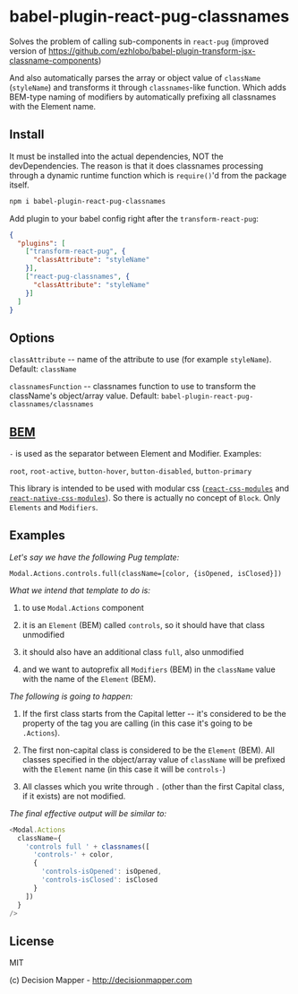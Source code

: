 # babel-plugin-react-pug-classnames

Solves the problem of calling sub-components in `react-pug`
(improved version of https://github.com/ezhlobo/babel-plugin-transform-jsx-classname-components)

And also automatically parses the array or object value of `className` (`styleName`)
and transforms it through `classnames`-like function. Which adds BEM-type naming of modifiers by automatically prefixing all classnames with the Element name.

## Install

It must be installed into the actual dependencies, NOT the devDependencies.
The reason is that it does classnames processing through a dynamic runtime function which is `require()`'d from the package itself.

```bash
npm i babel-plugin-react-pug-classnames
```

Add plugin to your babel config right after the `transform-react-pug`:

```json
{
  "plugins": [
    ["transform-react-pug", {
      "classAttribute": "styleName"
    }],
    ["react-pug-classnames", {
      "classAttribute": "styleName"
    }]
  ]
}
```

## Options

`classAttribute` -- name of the attribute to use (for example `styleName`). Default: `className`

`classnamesFunction` -- classnames function to use to transform the className's object/array value. Default: `babel-plugin-react-pug-classnames/classnames`

## [BEM](http://getbem.com/naming/)

`-` is used as the separator between Element and Modifier. Examples:

`root`, `root-active`, `button-hover`, `button-disabled`, `button-primary`

This library is intended to be used with modular css ([`react-css-modules`](https://github.com/gajus/babel-plugin-react-css-modules) and [`react-native-css-modules`](https://github.com/kristerkari/react-native-css-modules)). So there is actually no concept of `Block`. Only `Elements` and `Modifiers`.

## Examples

*Let's say we have the following Pug template:*

```pug
Modal.Actions.controls.full(className=[color, {isOpened, isClosed}])
```

*What we intend that template to do is:*

1. to use `Modal.Actions` component

2. it is an `Element` (BEM) called `controls`, so it should have that class unmodified

3. it should also have an additional class `full`, also unmodified

4. and we want to autoprefix all `Modifiers` (BEM) in the `className` value with the name of the `Element` (BEM).

*The following is going to happen:*

1. If the first class starts from the Capital letter -- it's considered to be the property of the tag you are calling (in this case it's going to be `.Actions`).

2. The first non-capital class is considered to be the `Element` (BEM). All classes specified in the object/array value of `className` will be prefixed with the `Element` name (in this case it will be `controls-`)

3. All classes which you write through `.` (other than the first Capital class, if it exists) are not modified.

*The final effective output will be similar to:*

```js
<Modal.Actions
  className={
    'controls full ' + classnames([
      'controls-' + color,
      {
        'controls-isOpened': isOpened,
        'controls-isClosed': isClosed
      }
    ])
  }
/>
```

## License

MIT

(c) Decision Mapper - http://decisionmapper.com
